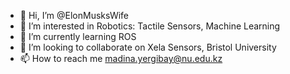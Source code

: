 - 👋 Hi, I’m @ElonMusksWife
- 👀 I’m interested in Robotics: Tactile Sensors, Machine Learning
- 🌱 I’m currently learning ROS
- 💞️ I’m looking to collaborate on Xela Sensors, Bristol University
- 📫 How to reach me madina.yergibay@nu.edu.kz

<!---
ElonMusksWife/ElonMusksWife is a ✨ special ✨ repository because its `README.md` (this file) appears on your GitHub profile.
You can click the Preview link to take a look at your changes.
--->
